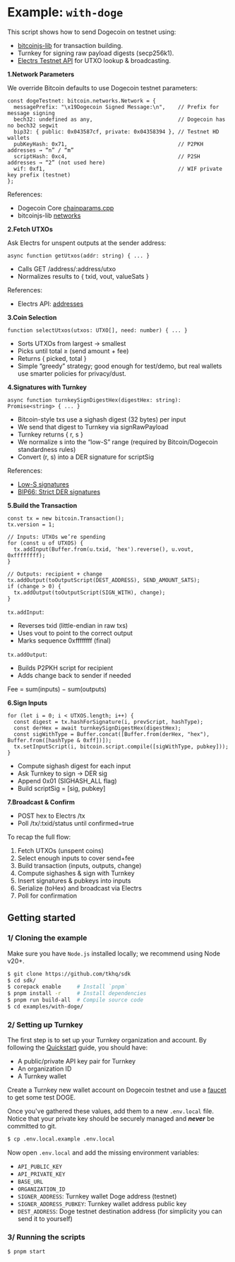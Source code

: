 # Example: `with-doge`

This script shows how to send Dogecoin on testnet using:

- [bitcoinjs-lib](https://github.com/bitcoinjs/bitcoinjs-lib) for transaction building.
- Turnkey for signing raw payload digests (secp256k1).
- [Electrs Testnet API](https://doge-electrs-testnet-demo.qed.me/) for UTXO lookup & broadcasting.

**1.Network Parameters**

We override Bitcoin defaults to use Dogecoin testnet parameters:

```
const dogeTestnet: bitcoin.networks.Network = {
  messagePrefix: "\x19Dogecoin Signed Message:\n",    // Prefix for message signing
  bech32: undefined as any,                           // Dogecoin has no bech32 segwit
  bip32: { public: 0x043587cf, private: 0x04358394 }, // Testnet HD wallets
  pubKeyHash: 0x71,                                   // P2PKH addresses → “n” / “m”
  scriptHash: 0xc4,                                   // P2SH addresses → “2” (not used here)
  wif: 0xf1,                                          // WIF private key prefix (testnet)
};
```

References:

- Dogecoin Core [chainparams.cpp](https://github.com/dogecoin/dogecoin/blob/master/src/chainparams.cpp)
- bitcoinjs-lib [networks](https://github.com/bitcoinjs/bitcoinjs-lib#networks)

**2.Fetch UTXOs**

Ask Electrs for unspent outputs at the sender address:

```
async function getUtxos(addr: string) { ... }
```

- Calls GET /address/:address/utxo
- Normalizes results to { txid, vout, valueSats }

References:

- Electrs API: [addresses](https://github.com/Blockstream/esplora/blob/master/API.md#addresses)

**3.Coin Selection**

```
function selectUtxos(utxos: UTXO[], need: number) { ... }
```

- Sorts UTXOs from largest → smallest
- Picks until total ≥ (send amount + fee)
- Returns { picked, total }
- Simple “greedy” strategy; good enough for test/demo, but real wallets use smarter policies for privacy/dust.

**4.Signatures with Turnkey**

```
async function turnkeySignDigestHex(digestHex: string): Promise<string> { ... }
```

- Bitcoin-style txs use a sighash digest (32 bytes) per input
- We send that digest to Turnkey via signRawPayload
- Turnkey returns { r, s }
- We normalize s into the “low-S” range (required by Bitcoin/Dogecoin standardness rules)
- Convert (r, s) into a DER signature for scriptSig

References:

- [Low-S signatures](https://github.com/bitcoin/bitcoin/pull/6769)
- [BIP66: Strict DER signatures](https://github.com/bitcoin/bips/blob/master/bip-0066.mediawiki)

**5.Build the Transaction**

```
const tx = new bitcoin.Transaction();
tx.version = 1;

// Inputs: UTXOs we’re spending
for (const u of UTXOS) {
  tx.addInput(Buffer.from(u.txid, 'hex').reverse(), u.vout, 0xffffffff);
}

// Outputs: recipient + change
tx.addOutput(toOutputScript(DEST_ADDRESS), SEND_AMOUNT_SATS);
if (change > 0) {
  tx.addOutput(toOutputScript(SIGN_WITH), change);
}
```

`tx.addInput`:

- Reverses txid (little-endian in raw txs)
- Uses vout to point to the correct output
- Marks sequence 0xffffffff (final)

`tx.addOutput`:

- Builds P2PKH script for recipient
- Adds change back to sender if needed

Fee = sum(inputs) − sum(outputs)

**6.Sign Inputs**

```
for (let i = 0; i < UTXOS.length; i++) {
  const digest = tx.hashForSignature(i, prevScript, hashType);
  const derHex = await turnkeySignDigestHex(digestHex);
  const sigWithType = Buffer.concat([Buffer.from(derHex, "hex"), Buffer.from([hashType & 0xff])]);
  tx.setInputScript(i, bitcoin.script.compile([sigWithType, pubkey]));
}
```

- Compute sighash digest for each input
- Ask Turnkey to sign → DER sig
- Append 0x01 (SIGHASH_ALL flag)
- Build scriptSig = [sig, pubkey]

**7.Broadcast & Confirm**

- POST hex to Electrs /tx
- Poll /tx/:txid/status until confirmed=true

To recap the full flow:

1. Fetch UTXOs (unspent coins)
2. Select enough inputs to cover send+fee
3. Build transaction (inputs, outputs, change)
4. Compute sighashes & sign with Turnkey
5. Insert signatures & pubkeys into inputs
6. Serialize (toHex) and broadcast via Electrs
7. Poll for confirmation

## Getting started

### 1/ Cloning the example

Make sure you have `Node.js` installed locally; we recommend using Node v20+.

```bash
$ git clone https://github.com/tkhq/sdk
$ cd sdk/
$ corepack enable     # Install `pnpm`
$ pnpm install -r     # Install dependencies
$ pnpm run build-all  # Compile source code
$ cd examples/with-doge/
```

### 2/ Setting up Turnkey

The first step is to set up your Turnkey organization and account. By following the [Quickstart](https://docs.turnkey.com/getting-started/quickstart) guide, you should have:

- A public/private API key pair for Turnkey
- An organization ID
- A Turnkey wallet

Create a Turnkey new wallet account on Dogecoin testnet and use a [faucet](https://faucet.triangleplatform.com/dogecoin/testnet) to get some test DOGE.

Once you've gathered these values, add them to a new `.env.local` file. Notice that your private key should be securely managed and **_never_** be committed to git.

```bash
$ cp .env.local.example .env.local
```

Now open `.env.local` and add the missing environment variables:

- `API_PUBLIC_KEY`
- `API_PRIVATE_KEY`
- `BASE_URL`
- `ORGANIZATION_ID`
- `SIGNER_ADDRESS`: Turnkey wallet Doge address (testnet)
- `SIGNER_ADDRESS_PUBKEY`: Turnkey wallet address public key
- `DEST_ADDRESS`: Doge testnet destination address (for simplicity you can send it to yourself)

### 3/ Running the scripts

```bash
$ pnpm start
```
